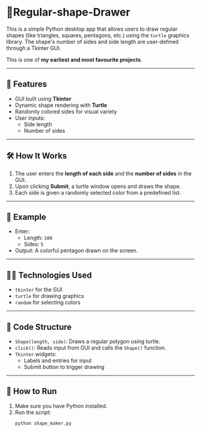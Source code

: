 # 🔷Regular-shape-Drawer

This is a simple Python desktop app that allows users to draw regular shapes (like triangles, squares, pentagons, etc.) using the `turtle` graphics library. The shape's number of sides and side length are user-defined through a Tkinter GUI.

This is one of **my earliest and most favourite projects**.

---

## 📌 Features

- GUI built using **Tkinter**
- Dynamic shape rendering with **Turtle**
- Randomly colored sides for visual variety
- User inputs:  
  - Side length  
  - Number of sides

---

## 🛠️ How It Works

1. The user enters the **length of each side** and the **number of sides** in the GUI.
2. Upon clicking **Submit**, a turtle window opens and draws the shape.
3. Each side is given a randomly selected color from a predefined list.

---

## 🧪 Example

- Enter:  
  - Length: `100`  
  - Sides: `5`  
- Output: A colorful pentagon drawn on the screen.

---

## 🧑‍💻 Technologies Used

- `tkinter` for the GUI  
- `turtle` for drawing graphics  
- `random` for selecting colors

---

## 📝 Code Structure

- `Shape(length, side)`: Draws a regular polygon using turtle.
- `click()`: Reads input from GUI and calls the `Shape()` function.
- `Tkinter` widgets:
  - Labels and entries for input
  - Submit button to trigger drawing

---

## 🚀 How to Run

1. Make sure you have Python installed.
2. Run the script:
   ```bash
   python shape_maker.py
